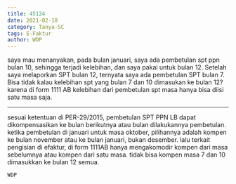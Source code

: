 ```yaml
---
title: 45124
date: 2021-02-18
category: Tanya-SC
tags: E-Faktur
author: WDP
---
```


saya mau menanyakan, pada bulan januari, saya ada pembetulan spt ppn bulan 10, sehingga terjadi kelebihan, dan saya pakai untuk bulan 12. Setelah saya melaporkan SPT bulan 12, ternyata saya ada pembetulan SPT bulan 7. Bisa tidak kalau kelebihan spt yang bulan 7 dan 10 dimasukan ke bulan 12? karena di form 1111 AB kelebihan dari pembetulan spt masa hanya bisa diisi satu masa saja.

---

sesuai ketentuan di PER-29/2015, pembetulan SPT PPN LB dapat dikompensasikan ke bulan berikutnya atau bulan dilakukannya pembetulan. ketika pembetulan di januari untuk masa oktober, pilihannya adalah kompen ke bulan november atau ke bulan januari, bukan desember. lalu terkait pengisian di efaktur, di form 1111AB hanya mengakomodir kompen dari masa sebelumnya atau kompen dari satu masa. tidak bisa kompen masa 7 dan 10 dimasukkan ke bulan 12 semua.

`WDP`
